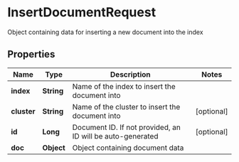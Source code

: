 

# InsertDocumentRequest

Object containing data for inserting a new document into the index 

## Properties

| Name | Type | Description | Notes |
|------------ | ------------- | ------------- | -------------|
|**index** | **String** | Name of the index to insert the document into |  |
|**cluster** | **String** | Name of the cluster to insert the document into |  [optional] |
|**id** | **Long** | Document ID. If not provided, an ID will be auto-generated  |  [optional] |
|**doc** | **Object** | Object containing document data  |  |



